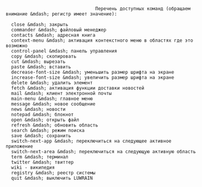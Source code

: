                                      Перечень доступных команд (обращаем внимание &mdash; регистр имеет значение):

      сlose &mdash; закрыть
      commander &mdash; файловый менеджер
      contacts &mdash; адресная книга
      context-menu &mdash; активация контекстного меню в областях где это возможно
      control-panel &mdash; панель управления
      copy &mdash; скопировать
      cut &mdash; вырезать
      paste &mdash; вставить
      decrease-font-size &mdash; уменьшить размер шрифта на экране
      increase-font-size &mdash; увеличить размер шрифта на экране
      delete &mdash; удалить элемент
      fetch &mdash; активация функции доставки новостей
      mail &mdash; клиент электронной почты
      main-menu &mdash; главное меню
      message &mdash; новое сообщение
      news &mdash; новости
      notepad &mdash; блокнот
      open &mdash; открыть файл
      refresh &mdash; обновить область
      search &mdash; режим поиска
      save &mdash; сохранить
      switch-next-app &mdash; переключиться на следующее активное приложение
      switch-next-area &mdash; переключиться на следующую активную область
      term &mdash; терминал
      twitter &mdash; твиттер
      wiki - википедия
      registry &mdash; реестр системы
      quit &mdash; выключить LUWRAIN

